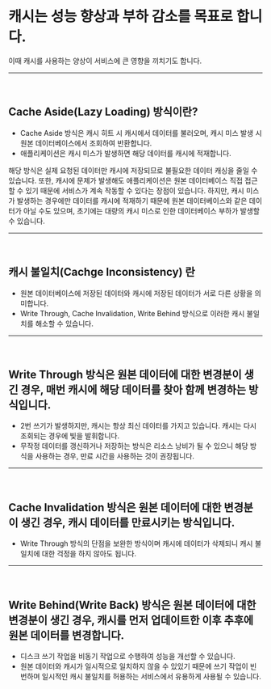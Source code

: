 # 캐시는 성능 향상과 부하 감소를 목표로 합니다. 
이때 캐시를 사용하는 양상이 서비스에 큰 영향을 끼치기도 합니다.

---

<br>

## Cache Aside(Lazy Loading) 방식이란?
- Cache Aside 방식은 캐시 히트 시 캐시에서 데이터를 불러오며, 캐시 미스 발생 시 원본 데이터베이스에서 조회하여 반환합니다.
- 애플리케이션은 캐시 미스가 발생하면 해당 데이터를 캐시에 적재합니다.

해당 방식은 실제 요청된 데이터만 캐시에 저장되므로 불필요한 데이터 캐싱을 줄일 수 있습니다. 
또한, 캐시에 문제가 발생해도 애플리케이션은 원본 데이터베이스 직접 접근할 수 있기 때문에 서비스가 계속 작동할 수 있다는 장점이 있습니다. 
하지만, 캐시 미스가 발생하는 경우에만 데이터를 캐시에 적재하기 때문에 원본 데이터베이스와 같은 데이터가 아닐 수도 있으며, 초기에는 대량의 캐시 미스로 인한 데이터베이스 부하가 발생할 수 있습니다.

---

<br>


## 캐시 불일치(Cachge Inconsistency) 란 
- 원본 데이터베이스에 저장된 데이터와 캐시에 저장된 데이터가 서로 다른 상황을 의미합니다.
- Write Through, Cache Invalidation, Write Behind 방식으로 이러한 캐시 불일치를 해소할 수 있습니다.


---

<br>


## Write Through 방식은 원본 데이터에 대한 변경분이 생긴 경우, 매번 캐시에 해당 데이터를 찾아 함께 변경하는 방식입니다. 
- 2번 쓰기가 발생하지만, 캐시는 항상 최신 데이터를 가지고 있습니다. 캐시는 다시 조회되는 경우에 빛을 발휘합니다.
- 무작정 데이터를 갱신하거나 저장하는 방식은 리소스 낭비가 될 수 있으니 해당 방식을 사용하는 경우, 만료 시간을 사용하는 것이 권장됩니다.


---

<br>

## Cache Invalidation 방식은 원본 데이터에 대한 변경분이 생긴 경우, 캐시 데이터를 만료시키는 방식입니다. 
- Write Through 방식의 단점을 보완한 방식이며 캐시에 데이터가 삭제되니 캐시 불일치에 대한 걱정을 하지 않아도 됩니다.



---


<br>

## Write Behind(Write Back) 방식은 원본 데이터에 대한 변경분이 생긴 경우, 캐시를 먼저 업데이트한 이후 추후에 원본 데이터를 변경합니다. 
- 디스크 쓰기 작업을 비동기 작업으로 수행하여 성능을 개선할 수 있습니다.
- 원본 데이터와 캐시가 일시적으로 일치하지 않을 수 있있기 때문에 쓰기 작업이 빈번하며 일시적인 캐시 불일치를 허용하는 서비스에서 유용하게 사용될 수 있습니다.

